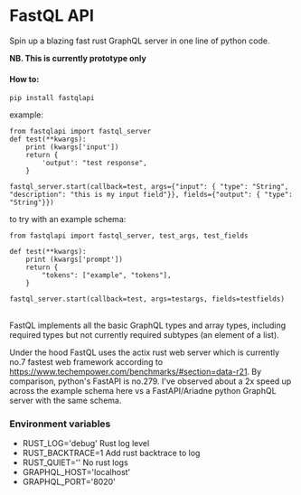 # FastQL API

Spin up a blazing fast rust GraphQL server in one line of python code.

**NB. This is currently prototype only**

#### How to:

`pip install fastqlapi`

example:

```
from fastqlapi import fastql_server
def test(**kwargs):
    print (kwargs['input'])
    return {
        'output': "test response",
    }

fastql_server.start(callback=test, args={"input": { "type": "String", "description": "this is my input field"}}, fields={"output": { "type": "String"}})
```

to try with an example schema:

```
from fastqlapi import fastql_server, test_args, test_fields

def test(**kwargs):
    print (kwargs['prompt'])
    return {
        "tokens": ["example", "tokens"],
    }

fastql_server.start(callback=test, args=testargs, fields=testfields)
```

<br/>
FastQL implements all the basic GraphQL types and array types, including required types but not currently
required subtypes (an element of a list).

Under the hood FastQL uses the actix rust web server which is currently no.7 fastest web framework according to https://www.techempower.com/benchmarks/#section=data-r21. By comparison, python's FastAPI is no.279. I've observed about a 2x speed up across the example schema here vs a FastAPI/Ariadne python GraphQL server with the same schema.

### Environment variables

- RUST_LOG='debug'
  Rust log level
- RUST_BACKTRACE=1
  Add rust backtrace to log
- RUST_QUIET=''
  No rust logs
- GRAPHQL_HOST='localhost'
- GRAPHQL_PORT='8020'
